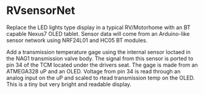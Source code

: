 # RVsensorNet
Replace the LED lights type display in a typical RV/Motorhome with an BT capable Nexus7 OLED tablet. Sensor data will come from an Arduino-like sensor network using NRF24L01 and HC05 BT modules. 

Add a transmission temperature gage using the internal sensor loctaed in the NAG1 transmission valve body. The signal from this sensor is ported to pin 34 of the TCM located under the drivers seat. The gage is made from an ATMEGA328 uP and an OLED. Voltage from pin 34 is read through an analog input on the uP and scaled to rtead transmission temp on the OLED. This is a tiny but very bright and readable display. 
